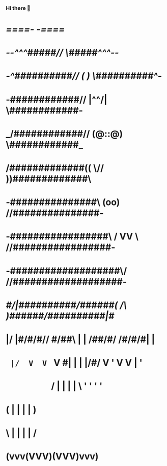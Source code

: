 ### Hi there 👋
#                  ___====-_  _-====___
#            _--^^^#####//      \\#####^^^--_
#         _-^##########// (    ) \\##########^-_
#        -############//  |\^^/|  \\############-
#      _/############//   (@::@)   \\############\_
#     /#############((     \\//     ))#############\
#    -###############\\    (oo)    //###############-
#   -#################\\  / VV \  //#################-
#  -###################\\/      \//###################-
# _#/|##########/\######(   /\   )######/\##########|\#_
# |/ |#/\#/\#/\/  \#/\##\  |  |  /##/\#/  \/\#/\#/\#| \|
# `  |/  V  V  `   V  \#\| |  | |/#/  V   '  V  V  \|  '
#    `   `  `      `   / | |  | | \   '      '  '   '
#                     (  | |  | |  )
#                    __\ | |  | | /__
#                   (vvv(VVV)(VVV)vvv)

<!--
**DuGuYifei/DuGuYifei** is a ✨ _special_ ✨ repository because its `README.md` (this file) appears on your GitHub profile.

Here are some ideas to get you started:

- 🔭 I’m currently working on ...
- 🌱 I’m currently learning ...
- 👯 I’m looking to collaborate on ...
- 🤔 I’m looking for help with ...
- 💬 Ask me about ...
- 📫 How to reach me: ...
- 😄 Pronouns: ...
- ⚡ Fun fact: ...
-->
